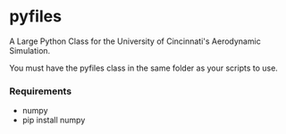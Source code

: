 # pyfiles
A Large Python Class for the University of Cincinnati's Aerodynamic Simulation. 

You must have the pyfiles class in the same folder as your scripts to use. 
### Requirements
- numpy
- pip install numpy
